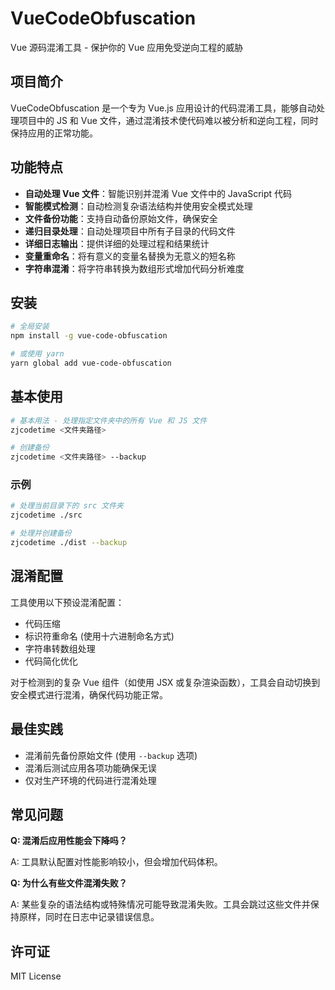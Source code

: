 # VueCodeObfuscation

Vue 源码混淆工具 - 保护你的 Vue 应用免受逆向工程的威胁

## 项目简介

VueCodeObfuscation 是一个专为 Vue.js 应用设计的代码混淆工具，能够自动处理项目中的 JS 和 Vue 文件，通过混淆技术使代码难以被分析和逆向工程，同时保持应用的正常功能。

## 功能特点

- **自动处理 Vue 文件**：智能识别并混淆 Vue 文件中的 JavaScript 代码
- **智能模式检测**：自动检测复杂语法结构并使用安全模式处理
- **文件备份功能**：支持自动备份原始文件，确保安全
- **递归目录处理**：自动处理项目中所有子目录的代码文件
- **详细日志输出**：提供详细的处理过程和结果统计
- **变量重命名**：将有意义的变量名替换为无意义的短名称
- **字符串混淆**：将字符串转换为数组形式增加代码分析难度

## 安装

```bash
# 全局安装
npm install -g vue-code-obfuscation

# 或使用 yarn
yarn global add vue-code-obfuscation
```

## 基本使用

```bash
# 基本用法 - 处理指定文件夹中的所有 Vue 和 JS 文件
zjcodetime <文件夹路径>

# 创建备份
zjcodetime <文件夹路径> --backup
```

### 示例

```bash
# 处理当前目录下的 src 文件夹
zjcodetime ./src

# 处理并创建备份
zjcodetime ./dist --backup
```

## 混淆配置

工具使用以下预设混淆配置：

- 代码压缩
- 标识符重命名 (使用十六进制命名方式)
- 字符串转数组处理
- 代码简化优化

对于检测到的复杂 Vue 组件（如使用 JSX 或复杂渲染函数），工具会自动切换到安全模式进行混淆，确保代码功能正常。

## 最佳实践

- 混淆前先备份原始文件 (使用 `--backup` 选项)
- 混淆后测试应用各项功能确保无误
- 仅对生产环境的代码进行混淆处理

## 常见问题

**Q: 混淆后应用性能会下降吗？**

A: 工具默认配置对性能影响较小，但会增加代码体积。

**Q: 为什么有些文件混淆失败？**

A: 某些复杂的语法结构或特殊情况可能导致混淆失败。工具会跳过这些文件并保持原样，同时在日志中记录错误信息。

## 许可证

MIT License
